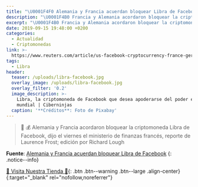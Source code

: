 ```yaml
---
title: "\U0001F4F0 Alemania y Francia acuerdan bloquear Libra de Facebook"
description: "\U0001F4B0 Francia y Alemania acordaron bloquear la criptomoneda Libra de Facebook, dijo el viernes el ministerio de finanzas francés, por Laurence Frost; edición por Richard Lough"
excerpt: "\U0001F4B0 Francia y Alemania acordaron bloquear la criptomoneda Libra de Facebook, dijo el viernes el ministerio de finanzas francés, por Laurence Frost; edición por Richard Lough"
date: 2019-09-15 19:48:00 +0200
categories:
  - Actualidad
  - Criptomonedas
link: >-
  https://www.reuters.com/article/us-facebook-cryptocurrency-france-german/france-and-germany-agree-to-block-facebooks-libra-idUSKCN1VY1XU
tags:
  - Libra
header:
  teaser: /uploads/libra-facebook.jpg
  overlay_image: /uploads/libra-facebook.jpg
  overlay_filter: '0.2'
  image_description: >-
    Libra, la criptomoneda de Facebook que desea apoderarse del poder económico
    mundial | Ciberninjas
  caption: '**Créditos**: Foto de Pixabay'
---
```


> 📰 💰 Alemania y Francia acordaron bloquear la criptomoneda Libra de Facebook, dijo el viernes el ministerio de finanzas franc&eacute;s, reporte de Laurence Frost; edici&oacute;n por Richard Lough

**Fuente**\: [Alemania y Francia acuerdan bloquear Libra de Facebook](https://www.reuters.com/article/us-facebook-cryptocurrency-france-german/france-and-germany-agree-to-block-facebooks-libra-idUSKCN1VY1XU "Francia y Alemania acordaron bloquear la criptomoneda Libra de Facebook, dijo el viernes el ministerio de finanzas francés, por Laurence Frost; edición por Richard Lough")
{: .notice--info}

<script async src="https://pagead2.googlesyndication.com/pagead/js/adsbygoogle.js"></script>
<ins class="adsbygoogle"
     style="display:block; text-align:center;"
     data-ad-layout="in-article"
     data-ad-format="fluid"
     data-ad-client="ca-pub-9630764103400456"
     data-ad-slot="3229974124"></ins>
<script>
     (adsbygoogle = window.adsbygoogle || []).push({});
</script>

[🎁 Visita Nuestra Tienda 🎁](https://www.amazon.es/shop/cibercursos){: .btn .btn--warning .btn--large .align-center}{:target="_blank" rel="nofollow,noreferrer"}